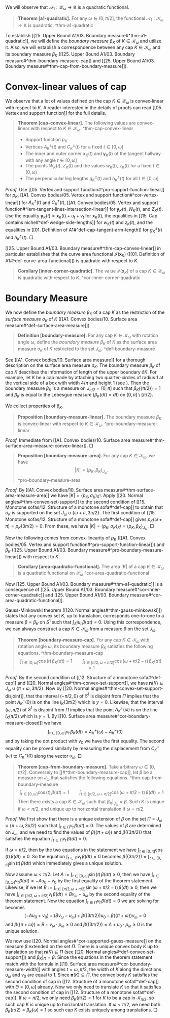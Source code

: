 We will observe that $\mathcal{A}_1 : \mathcal{K}_\omega \to \mathbb{R}$ is a quadratic functional.

> __Theorem [a1-quadratic].__ For any $\omega \in (0, \pi/2]$, the functional $\mathcal{A}_1 : \mathcal{K}_{\omega} \to \mathbb{R}$ is quadratic. ^thm-a1-quadratic

To establish [[25. Upper Bound A1/03. Boundary measure#^thm-a1-quadratic]], we will define the _boundary measure_ $\beta_K$ of $K \in \mathcal{K}_\omega$ and utilize it. Also, we will establish a correspondence between any cap $K \in \mathcal{K}_\omega$ and its boundary measure $\beta_K$ ([[25. Upper Bound A1/03. Boundary measure#^thm-boundary-measure-cap]] and [[25. Upper Bound A1/03. Boundary measure#^thm-cap-from-boundary-measure]]).

# Convex-linear values of cap

We observe that a lot of values defined on the cap $K \in \mathcal{K}_\omega$ is convex-linear with respect to $K$. A reader interested in the details of proofs can read [[05. Vertex and support function]] for the full details. 

> __Theorem [cap-convex-linear].__ The following values are convex-linear with respect to $K \in \mathcal{K}_\omega$. ^thm-cap-convex-linear
> 
> - Support function $p_K$
> - Vertices $A^{\pm}_K(t)$ and $C^{\pm}_K(t)$ for a fixed $t \in [0, \omega]$
> - The inner and outer corner $\mathbf{x}_K(t)$ and $\mathbf{y}_K(t)$ of the tangent hallway with any angle $t \in [0, \omega]$
> - The points $W_K(t)$, $Z_K(t)$ and the values $w_K(t)$, $z_K(t)$ for a fixed $t \in (0, \omega)$
> - The perpendicular leg lengths $g^{\pm}_K(t)$ and $h^{\pm}_K(t)$ for all $t \in [0, \omega]$

_Proof._ Use [[05. Vertex and support function#^pro-support-function-linear]] for $p_K$, [[A1. Convex bodies/05. Vertex and support function#^cor-vertex-linear]] for $A^{\pm}_K(t)$ and $C^{\pm}_K(t)$, [[A1. Convex bodies/05. Vertex and support function#^lem-tangent-lines-intersection-linear]] for $\mathbf{y}_K(t), W_K(t)$, and $Z_K(t)$. Use the equality $\mathbf{y}_K(t) = \mathbf{x}_K(t) + u_t + v_t$ for $\mathbf{x}_K(t)$, the equalities in [[15. Cap contains niche#^def-wedge-side-lengths]] for $w_K(t)$ and $z_K(t)$, and the equalities in [[01. Definition of A1#^def-cap-tangent-arm-length]] for $g^{\pm}_K(t)$ and $h^{\pm}_K(t)$. □

[[25. Upper Bound A1/03. Boundary measure#^thm-cap-convex-linear]] in particular establishes that the curve area functional $\mathcal{I}(\mathbf{x}_K)$ ([[01. Definition of A1#^def-curve-area-functional]]) is quadratic with respect to $K$.

> __Corollary [inner-corner-quadratic].__ The value $\mathcal{I}(\mathbf{x}_K)$ of a cap $K \in \mathcal{K}_\omega$ is quadratic with respect to $K$. ^cor-inner-corner-quadratic

# Boundary Measure

We now define the _boundary measure_ $\beta_K$ of a cap $K$ as the restriction of the _surface measure_ $\sigma_K$ of $K$ ([[A1. Convex bodies/10. Surface area measure#^def-surface-area-measure]]).

> __Definition [boundary-measure].__ For any cap $K \in \mathcal{K}_\omega$ with rotation angle $\omega$, define the _boundary measure_ $\beta_K$ of $K$ as the surface area measure $\sigma_K$ of $K$ restricted to the set $J_\omega$.
> ^def-boundary-measure

See [[A1. Convex bodies/10. Surface area measure]] for a thorough description on the surface area measure $\sigma_K$. The boundary measure $\beta_K$ of cap $K$ describes the information of length of the upper boundary $\delta K$. For example, let $K$ be a cap made by attaching two quarter-circles of radius 1 at the vertical side of a box with width $4/\pi$ and height 1 (see ). Then the boundary measure $\beta_K$ is a measure on $J_{\pi/2} = [0, \pi]$ such that $\beta_K\left( \left\{ \pi/2 \right\} \right) = 1$ and $\beta_K$ is equal to the Lebesgue measure ($\beta_K(dt) = dt$) on $[0, \pi] \setminus\left\{ \pi/2 \right\}$.

We collect properties of $\beta_K$.

> __Proposition [boundary-measure-linear].__ The boundary measure $\beta_K$ is convex-linear with respect to $K \in \mathcal{K}_\omega$.
> ^pro-boundary-measure-linear

_Proof._ Immediate from [[A1. Convex bodies/10. Surface area measure#^thm-surface-area-measure-convex-linear]]. □

> __Proposition [boundary-measure-area].__ For any cap $K \in \mathcal{K}_\omega$, we have
$$
|K| = \left< p_K, \beta_K \right>_{J_\omega}.
$$
> ^pro-boundary-measure-area

_Proof._ By [[A1. Convex bodies/10. Surface area measure#^thm-surface-area-measure-area]] we have $|K| = \left< p_K, \sigma_K \right>_{S^1}$. Apply [[20. Normal angles#^thm-convex-set-support]] to the second condition of [[15. Monotone sofas/12. Structure of a monotone sofa#^def-cap]] to obtain that $\sigma_K$ is supported on the set $J_{\omega} \cup \left\{ \omega + \pi, 3\pi/2 \right\}$. The first condition of [[15. Monotone sofas/12. Structure of a monotone sofa#^def-cap]] gives $p_K(\omega + \pi) = p_K(3\pi/2) = 0$. From these, we have $|K| = \left< p_K, \sigma_K \right>_{S^1} = \left< p_K, \beta_K \right>_{J_\omega}$. □

Now the following comes from convex-linearity of $p_K$ ([[A1. Convex bodies/05. Vertex and support function#^pro-support-function-linear]]) and $\beta_K$ ([[25. Upper Bound A1/03. Boundary measure#^pro-boundary-measure-linear]]) with respect to $K$.

> __Corollary [area-quadratic-functional].__ The area $|K|$ of a cap $K \in \mathcal{K}_{\omega}$ is a quadratic functional on $\mathcal{K}_\omega$ ^cor-area-quadratic-functional

Now [[25. Upper Bound A1/03. Boundary measure#^thm-a1-quadratic]] is a consequence of [[25. Upper Bound A1/03. Boundary measure#^cor-inner-corner-quadratic]] and [[25. Upper Bound A1/03. Boundary measure#^cor-area-quadratic-functional]].

Gauss-Minkowski theorem ([[20. Normal angles#^thm-gauss-minkowski]]) states that any convex set $K$, up to translation, corresponds one-to-one to a measure $\beta = \beta_K$ on $S^1$ such that $\int_{S^1}u_t\,\beta(dt) = 0$. Using this correspondence, we can always construct a cap $K \in \mathcal{K}_\omega$ from a measure $\beta$ on the set $J_\omega$.

> __Theorem [boundary-measure-cap].__ For any cap $K \in \mathcal{K}_\omega$ with rotation angle $\omega$, its boundary measure $\beta_K$ satisfies the following equations. ^thm-boundary-measure-cap
$$
\int_{t \in [0, \omega]} \cos(t) \, \beta_K(dt) = 1 \qquad \int_{t \in [\pi/2, \omega + \pi/2]} \cos\left( \omega + \pi/2 - t \right)  \, \beta_K(dt) = 1
$$

_Proof._ By the second condition of [[12. Structure of a monotone sofa#^def-cap]] and [[20. Normal angles#^thm-convex-set-support]], we have $\mathbf{n}(K) \subseteq J_\omega \cup \left\{ \pi + \omega, 3\pi/2 \right\}$. Now by [[20. Normal angles#^thm-convex-set-support-disjoint]], that the interval $(-\pi/2, 0)$ of $S^1$ is disjoint from $\Pi$ implies that the point $A_K^-(0)$ is on the line $l_K(3\pi/2)$ which is $y=0$. Likewise, that the interval $(\omega, \pi/2)$ of $S^1$ is disjoint from $\Pi$ implies that the point $A_K^+(\omega)$ is on the line $l_K(\pi/2)$ which is $y=1$. By [[10. Surface area measure#^cor-boundary-measure-closed]] we have
$$
\int_{t \in [0, \omega]} v_t \, \beta_K(dt) = A^+_K(\omega) - A^-_K(0)
$$
and by taking the dot product with $v_0$ we have the first equality. The second equality can be proved similarly by measuring the displacement from $C_K^+(\omega)$ to $C_K^-(0)$ along the vector $u_\omega$. □

> __Theorem [cap-from-boundary-measure].__ Take arbitrary $\omega \in (0, \pi/2]$. Conversely to [[#^thm-boundary-measure-cap]], let $\beta$ be a measure on $J_\omega$ that satisfies the following equations. ^thm-cap-from-boundary-measure
$$
\int_{t \in [0, \omega]} \cos(t) \, \beta(dt) = 1 \qquad \int_{t \in [\pi/2, \omega + \pi/2]} \cos\left( \omega + \pi/2 - t \right)  \, \beta(dt) = 1
$$
> Then there exists a cap $K \in \mathcal{K}_\omega$ such that $\beta_K|_{J_\omega} = \beta$. Such $K$ is unique if $\omega < \pi/2$, and unique up to horizontal translation if $\omega = \pi/2$.

_Proof._ We first show that there is a unique extension of $\beta$ on the set $\Pi = J_\omega \cup \{\pi + \omega, 3\pi/2\}$ such that $\int_{t \in \Pi} v_t \, \beta(dt) = 0$. The values of $\beta$ are determined on $J_\omega$, and we need to find the values of $\beta(\left\{ \pi + \omega \right\})$ and $\beta(\left\{ 3 \pi/2 \right\})$ that satisfies the equation $\int_{t \in \Pi} v_t \, \beta(dt) = 0$.

If $\omega = \pi/2$, then by the two equations in the statement we have $\int_{t \in [0, \pi]} \cos(t)\,\beta(dt) = 0$. So the equation $\int_{t \in \Pi} v_t \, \beta(dt) = 0$ becomes $\beta(\left\{ 3\pi/2 \right\}) = \int_{t \in [0, \pi]} \sin (t) \,\beta(dt)$ which immediately gives a unique solution.

Now assume $\omega < \pi/2$. Let $A := \int_{t \in [0, \omega]}\sin(t)\,\beta(dt) \geq 0$, then we have $\int_{t \in [0, \omega]} v_t \,\beta(dt) = - A u_0 + v_0$ by the first equality of the theorem statement. Likewise, if we let $B := \int_{t \in [\pi/2, \omega + \pi/2]} \sin(\omega + \pi/2 - t)\,\beta(dt) \geq 0$, then we have $\int_{t \in [\pi/2, \omega + \pi/2]}v_t\,\beta(dt) = B v_\omega - u_\omega$ by the second equality of the theorem statement. Now the equation $\int_{t \in \Pi} v_t \, \beta(dt) = 0$ we are solving for becomes
$$
(-Au_0 + v_0) + (Bv_\omega - u_\omega) + \beta\left( \left\{ 3\pi/2 \right\}  \right)  u_0 - \beta\left( \left\{ \pi + \omega \right\}  \right)  v_\omega = 0
$$
and $\beta(\left\{ \pi + \omega \right\}) = B + v_\omega \cdot p_\omega \geq 0$ and $\beta(\left\{ 3 \pi/2 \right\}) = A + u_0 \cdot p_\omega \geq 0$ is the unique solution.

We now use [[20. Normal angles#^cor-supported-gauss-measure]] on the measure $\beta$ extended on the set $\Pi$. There is a unique convex body $K$ up to translation so that $\mathbf{n}(K) \subseteq \Pi$ (see [[20. Normal angles#^def-convex-set-support]]) and $\beta_K|_{\Pi} = \beta$. Since the equations in the theorem statement match with the formula in [[10. Surface area measure#^cor-boundary-measure-width]] with angles $t = \omega, \pi/2$, the width of $K$ along the directions $u_\omega$ and $v_0$ are equal to 1. Since $\mathbf{n}(K) \subseteq \Pi$, the convex body $K$ satisfies the second condition of cap in [[12. Structure of a monotone sofa#^def-cap]] with $\Theta = [0, \omega]$ already. Now we only need to translate $K$ so that it satisfies the second condition of cap in [[12. Structure of a monotone sofa#^def-cap]]. If $\omega = \pi/2$, we only need $\beta_K(\pi/2) = 1$ for $K$ to be a cap in $\mathcal{K}_{\pi/2}$, so such cap $K$ is unique up to horizontal translation. If $\omega < \pi/2$, we need both $\beta_K(\pi/2) = \beta_K(\omega) = 1$ so such cap $K$ exists uniquely among translations. □
